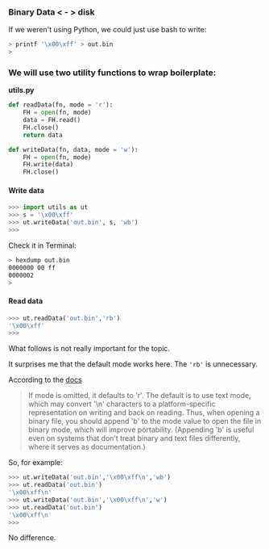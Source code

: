 ### Binary Data < - > disk

If we weren't using Python, we could just use bash to write:

```bash
> printf '\x00\xff' > out.bin
> 
```

### We will use two utility functions to wrap boilerplate:

**utils.py**

```python
def readData(fn, mode = 'r'):
    FH = open(fn, mode)
    data = FH.read()
    FH.close()
    return data

def writeData(fn, data, mode = 'w'):
    FH = open(fn, mode)
    FH.write(data)
    FH.close()
```

#### Write data

```python
>>> import utils as ut
>>> s = '\x00\xff'
>>> ut.writeData('out.bin', s, 'wb')
>>>
```

Check it in Terminal:

```bash
> hexdump out.bin
0000000 00 ff                                          
0000002
>
```

#### Read data

```python
>>> ut.readData('out.bin','rb')
'\x00\xff'
>>>
```

What follows is not really important for the topic.

It surprises me that the default mode works here.  The ``'rb'`` is unnecessary.  

According to the [docs](https://docs.python.org/2/library/functions.html#open)

> If mode is omitted, it defaults to 'r'. The default is to use text mode, which may convert '\n' characters to a platform-specific representation on writing and back on reading. Thus, when opening a binary file, you should append 'b' to the mode value to open the file in binary mode, which will improve portability. (Appending 'b' is useful even on systems that don’t treat binary and text files differently, where it serves as documentation.)

So, for example:

```python
>>> ut.writeData('out.bin','\x00\xff\n','wb')
>>> ut.readData('out.bin')
'\x00\xff\n'
>>> ut.writeData('out.bin','\x00\xff\n','w')
>>> ut.readData('out.bin')
'\x00\xff\n'
>>>
```

No difference.